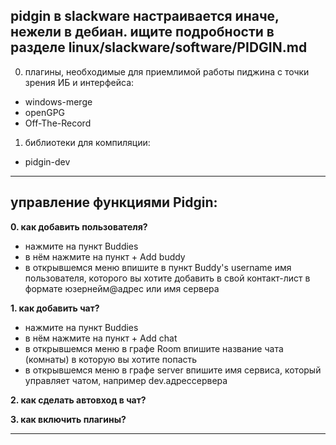 
## pidgin в slackware настраивается иначе, нежели в дебиан. ищите подробности в разделе linux/slackware/software/PIDGIN.md


0. плагины, необходимые для приемлимой работы пиджина с точки зрения ИБ и интерфейса:
  - windows-merge
  - openGPG
  - Off-The-Record

1. библиотеки для компиляции:
  - pidgin-dev


-------------------

## управление функциями Pidgin:

**0. как добавить пользователя?**
* нажмите на пункт Buddies
* в нём нажмите на пункт + Add buddy
* в открывшемся меню впишите в пункт Buddy's username имя пользователя, которого вы хотите добавить в свой контакт-лист в формате юзернейм@адрес или имя сервера

**1. как добавить чат?**
* нажмите на пункт Buddies
* в нём нажмите на пункт + Add chat
* в открывшемся меню в графе Room впишите название чата (комнаты) в которую вы хотите попасть
* в открывшемся меню в графе server впишите имя сервиса, который управляет чатом, например dev.адрессервера

**2. как сделать автовход в чат?**

**3. как включить плагины?**

-------------------
